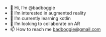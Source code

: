 - 👋 Hi, I’m @badboggie
- 👀 I’m interested in augmented reality
- 🌱 I’m currently learning kotlin
- 💞️ I’m looking to collaborate on AR
- 📫 How to reach me badboggie@gmail.com

<!---
badboggie/badboggie is a ✨ special ✨ repository because its `README.md` (this file) appears on your GitHub profile.
You can click the Preview link to take a look at your changes.
--->
